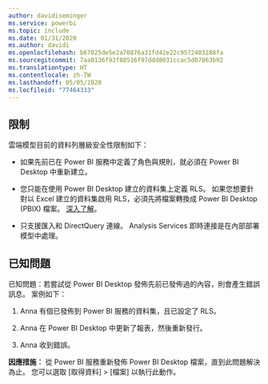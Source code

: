 ```yaml
---
author: davidiseminger
ms.service: powerbi
ms.topic: include
ms.date: 01/31/2020
ms.author: davidi
ms.openlocfilehash: b67025de5e2a70876a31fd42e22c9572403288fa
ms.sourcegitcommit: 7aa0136f93f88516f97ddd8031ccac5d07863b92
ms.translationtype: HT
ms.contentlocale: zh-TW
ms.lasthandoff: 05/05/2020
ms.locfileid: "77464333"
---
```

## <a name="limitations"></a>限制

雲端模型目前的資料列層級安全性限制如下：

* 如果先前已在 Power BI 服務中定義了角色與規則，就必須在 Power BI Desktop 中重新建立。

* 您只能在使用 Power BI Desktop 建立的資料集上定義 RLS。 如果您想要針對以 Excel 建立的資料集啟用 RLS，必須先將檔案轉換成 Power BI Desktop (PBIX) 檔案。 [深入了解](../desktop-import-excel-workbooks.md)。

* 只支援匯入和 DirectQuery 連線。 Analysis Services 即時連接是在內部部署模型中處理。

## <a name="known-issues"></a>已知問題

已知問題：若嘗試從 Power BI Desktop 發佈先前已發佈過的內容，則會產生錯誤訊息。 案例如下：

1. Anna 有個已發佈到 Power BI 服務的資料集，且已設定了 RLS。

1. Anna 在 Power BI Desktop 中更新了報表，然後重新發行。

1. Anna 收到錯誤。

**因應措施︰** 從 Power BI 服務重新發佈 Power BI Desktop 檔案，直到此問題解決為止。 您可以選取 [取得資料]   > [檔案]  以執行此動作。
